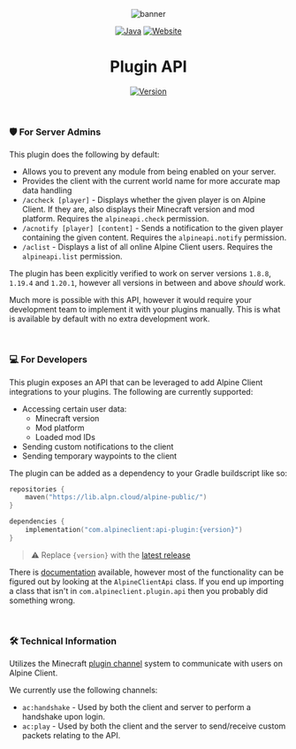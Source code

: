 <div align="center">
<img src="https://alpn.cloud/119380848981184512/Banner_Cropped.png" alt="banner"/>

[![Java](https://cdn.jsdelivr.net/npm/@intergrav/devins-badges@3/assets/cozy/built-with/java8_vector.svg)](https://www.java.com/)
[![Website](https://cdn.jsdelivr.net/npm/@intergrav/devins-badges@3/assets/cozy/documentation/website_vector.svg)](https://alpineclient.com/)

# Plugin API 
[![Version](https://lib.alpn.cloud/api/badge/latest/alpine-public/com/alpineclient/api-plugin?color=A62639&name=Latest)](https://lib.alpn.cloud/#/alpine-public/com/alpineclient/api-plugin)

</div>
<br/>

### 🛡️ For Server Admins
This plugin does the following by default:

- Allows you to prevent any module from being enabled on your server.
- Provides the client with the current world name for more accurate map data handling
- `/accheck [player]` - Displays whether the given player is on Alpine Client. If they are, also displays their Minecraft version and mod platform. Requires the `alpineapi.check` permission.
- `/acnotify [player] [content]` - Sends a notification to the given player containing the given content.  Requires the `alpineapi.notify` permission.
- `/aclist` - Displays a list of all online Alpine Client users. Requires the `alpineapi.list` permission.

The plugin has been explicitly verified to work on server versions `1.8.8`, `1.19.4` and `1.20.1`, however all versions in between and above *should* work.

Much more is possible with this API, however it would require your development team to implement it with your plugins manually. This is what is available by default with no extra development work.

<br/>

### 💻 For Developers
This plugin exposes an API that can be leveraged to add Alpine Client integrations to your plugins. The following are currently supported:

- Accessing certain user data:
  - Minecraft version
  - Mod platform
  - Loaded mod IDs
- Sending custom notifications to the client
- Sending temporary waypoints to the client

The plugin can be added as a dependency to your Gradle buildscript like so:

```kotlin
repositories {
    maven("https://lib.alpn.cloud/alpine-public/")
}

dependencies {
    implementation("com.alpineclient:api-plugin:{version}")
}
```
> ⚠️ Replace `{version}` with the [latest release](https://github.com/alpine-client/alpine-client-api/releases/)

There is [documentation](https://docs.alpineclient.com/) available, however most of the functionality can be figured out by looking at the `AlpineClientApi` class. If you end up importing a class that isn't in `com.alpineclient.plugin.api` then you probably did something wrong.

<br/>

### 🛠️ Technical Information
Utilizes the Minecraft [plugin channel](https://wiki.vg/Plugin_channels) system to communicate with users on Alpine Client.

We currently use the following channels:

- `ac:handshake` - Used by both the client and server to perform a handshake upon login.
- `ac:play` - Used by both the client and the server to send/receive custom packets relating to the API.
